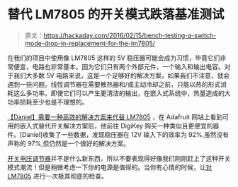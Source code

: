 # 替代 LM7805 的开关模式跌落基准测试

> 原文：<https://hackaday.com/2016/02/15/bench-testing-a-switch-mode-drop-in-replacement-for-the-lm7805/>

在我们的项目中使用像 LM7805 这样的 5V 稳压器可能会成为习惯，毕竟它们非常便宜，电路也非常基本，因为它们只有两个外部元件，一个输入和输出电容。对于我们大多数 5V 电路来说，这是一个足够好的解决方案，如果我们不注意，就会遇到一些问题。线性调节器在需要散热器和/或主动冷却之前，只能以热的形式消耗这么多功率。即使它们可以产生更清洁的输出，在嵌入式系统中，热量造成的大功率损耗至少也是不理想的。

[【Daniel】需要一种高效的解决方案来代替 LM7805](http://danielelectronics.com/2016/02/09/testing-a-dc-dc-converter-module/) ，在 Adafruit 网站上看到可用的嵌入式替代开关解决方案后，他前往 DigiKey 购买一种类似且更便宜的器件。[Daniel]收集了一些数据，发现稳压器在 12V 输入下的效率为 92%,虽然没有声称的 97%,但仍然是一个很好的解决方案。

[开关电压调节器](http://hackaday.com/2010/08/29/make-switched-mode-power-supplies-do-your-bidding/)并不是什么新东西，所以不要表现得好像我们刚刚赶上了这种开关模式潮流！但是稍微考虑一下你的电源是值得的。当你有心情的时候，让[对 LM7805](http://hackaday.com/2014/09/08/a-detailed-look-at-the-7805-voltage-regulator/) 进行一次极其彻底的检查。